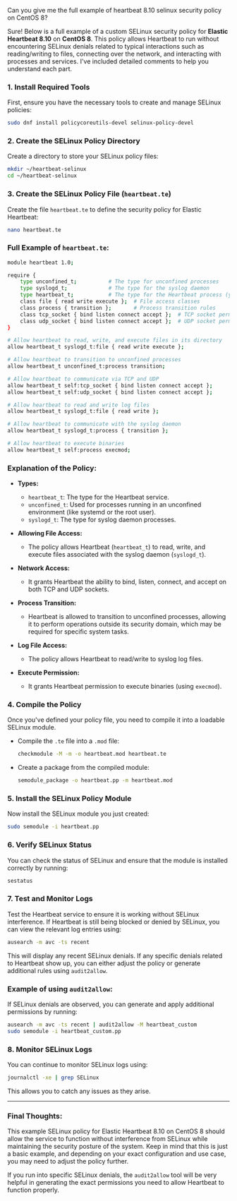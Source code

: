Can you give me the full example of heartbeat 8.10 selinux security policy on CentOS 8?



Sure! Below is a full example of a custom SELinux security policy for **Elastic Heartbeat 8.10** on **CentOS 8**. This policy allows Heartbeat to run without encountering SELinux denials related to typical interactions such as reading/writing to files, connecting over the network, and interacting with processes and services. I've included detailed comments to help you understand each part.

### 1. **Install Required Tools**
First, ensure you have the necessary tools to create and manage SELinux policies:
```bash
sudo dnf install policycoreutils-devel selinux-policy-devel
```

### 2. **Create the SELinux Policy Directory**
Create a directory to store your SELinux policy files:
```bash
mkdir ~/heartbeat-selinux
cd ~/heartbeat-selinux
```

### 3. **Create the SELinux Policy File (`heartbeat.te`)**
Create the file `heartbeat.te` to define the security policy for Elastic Heartbeat:
```bash
nano heartbeat.te
```

### Full Example of `heartbeat.te`:
```bash
module heartbeat 1.0;

require {
    type unconfined_t;          # The type for unconfined processes
    type syslogd_t;             # The type for the syslog daemon
    type heartbeat_t;           # The type for the Heartbeat process (you will define this)
    class file { read write execute };  # File access classes
    class process { transition };       # Process transition rules
    class tcp_socket { bind listen connect accept };  # TCP socket permissions
    class udp_socket { bind listen connect accept };  # UDP socket permissions
}

# Allow heartbeat to read, write, and execute files in its directory
allow heartbeat_t syslogd_t:file { read write execute };

# Allow heartbeat to transition to unconfined processes
allow heartbeat_t unconfined_t:process transition;

# Allow heartbeat to communicate via TCP and UDP
allow heartbeat_t self:tcp_socket { bind listen connect accept };
allow heartbeat_t self:udp_socket { bind listen connect accept };

# Allow heartbeat to read and write log files
allow heartbeat_t syslogd_t:file { read write };

# Allow heartbeat to communicate with the syslog daemon
allow heartbeat_t syslogd_t:process { transition };

# Allow heartbeat to execute binaries
allow heartbeat_t self:process execmod;
```

### Explanation of the Policy:
- **Types:**
  - `heartbeat_t`: The type for the Heartbeat service.
  - `unconfined_t`: Used for processes running in an unconfined environment (like systemd or the root user).
  - `syslogd_t`: The type for syslog daemon processes.
  
- **Allowing File Access:**
  - The policy allows Heartbeat (`heartbeat_t`) to read, write, and execute files associated with the syslog daemon (`syslogd_t`).
  
- **Network Access:**
  - It grants Heartbeat the ability to bind, listen, connect, and accept on both TCP and UDP sockets.

- **Process Transition:**
  - Heartbeat is allowed to transition to unconfined processes, allowing it to perform operations outside its security domain, which may be required for specific system tasks.
  
- **Log File Access:**
  - The policy allows Heartbeat to read/write to syslog log files.

- **Execute Permission:**
  - It grants Heartbeat permission to execute binaries (using `execmod`).

### 4. **Compile the Policy**
Once you've defined your policy file, you need to compile it into a loadable SELinux module.

- Compile the `.te` file into a `.mod` file:
  ```bash
  checkmodule -M -m -o heartbeat.mod heartbeat.te
  ```

- Create a package from the compiled module:
  ```bash
  semodule_package -o heartbeat.pp -m heartbeat.mod
  ```

### 5. **Install the SELinux Policy Module**
Now install the SELinux module you just created:
```bash
sudo semodule -i heartbeat.pp
```

### 6. **Verify SELinux Status**
You can check the status of SELinux and ensure that the module is installed correctly by running:
```bash
sestatus
```

### 7. **Test and Monitor Logs**
Test the Heartbeat service to ensure it is working without SELinux interference. If Heartbeat is still being blocked or denied by SELinux, you can view the relevant log entries using:

```bash
ausearch -m avc -ts recent
```

This will display any recent SELinux denials. If any specific denials related to Heartbeat show up, you can either adjust the policy or generate additional rules using `audit2allow`.

### Example of using `audit2allow`:
If SELinux denials are observed, you can generate and apply additional permissions by running:

```bash
ausearch -m avc -ts recent | audit2allow -M heartbeat_custom
sudo semodule -i heartbeat_custom.pp
```

### 8. **Monitor SELinux Logs**
You can continue to monitor SELinux logs using:
```bash
journalctl -xe | grep SELinux
```

This allows you to catch any issues as they arise.

---

### Final Thoughts:
This example SELinux policy for Elastic Heartbeat 8.10 on CentOS 8 should allow the service to function without interference from SELinux while maintaining the security posture of the system. Keep in mind that this is just a basic example, and depending on your exact configuration and use case, you may need to adjust the policy further.

If you run into specific SELinux denials, the `audit2allow` tool will be very helpful in generating the exact permissions you need to allow Heartbeat to function properly.